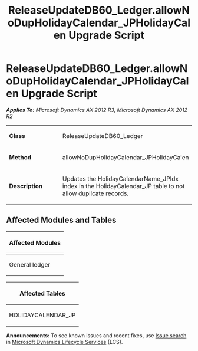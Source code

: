 ﻿---
title: ReleaseUpdateDB60_Ledger.allowNoDupHolidayCalendar_JPHolidayCalen Upgrade Script
TOCTitle: ReleaseUpdateDB60_Ledger.allowNoDupHolidayCalendar_JPHolidayCalen Upgrade Script
ms:assetid: f85ab96c-bb8b-ed80-30f0-308c6def7671
ms:mtpsurl: https://msdn.microsoft.com/en-us/library/JJ737643(v=AX.60)
ms:contentKeyID: 49712336
ms.date: 05/18/2015
mtps_version: v=AX.60
---

# ReleaseUpdateDB60\_Ledger.allowNoDupHolidayCalendar\_JPHolidayCalen Upgrade Script 


_**Applies To:** Microsoft Dynamics AX 2012 R3, Microsoft Dynamics AX 2012 R2_

<table>
<colgroup>
<col style="width: 50%" />
<col style="width: 50%" />
</colgroup>
<tbody>
<tr class="odd">
<td><p><strong>Class</strong></p></td>
<td><p>ReleaseUpdateDB60_Ledger</p></td>
</tr>
<tr class="even">
<td><p><strong>Method</strong></p></td>
<td><p>allowNoDupHolidayCalendar_JPHolidayCalen</p></td>
</tr>
<tr class="odd">
<td><p><strong>Description</strong></p></td>
<td><p>Updates the HolidayCalendarName_JPIdx index in the HolidayCalendar_JP table to not allow duplicate records.</p></td>
</tr>
</tbody>
</table>


## Affected Modules and Tables

<table>
<colgroup>
<col style="width: 100%" />
</colgroup>
<thead>
<tr class="header">
<th><p>Affected Modules</p></th>
</tr>
</thead>
<tbody>
<tr class="odd">
<td><p>General ledger</p></td>
</tr>
</tbody>
</table>


<table>
<colgroup>
<col style="width: 100%" />
</colgroup>
<thead>
<tr class="header">
<th><p>Affected Tables</p></th>
</tr>
</thead>
<tbody>
<tr class="odd">
<td><p>HOLIDAYCALENDAR_JP</p></td>
</tr>
</tbody>
</table>

  
**Announcements:** To see known issues and recent fixes, use [Issue search](http://go.microsoft.com/fwlink/?linkid=389258) in [Microsoft Dynamics Lifecycle Services](http://go.microsoft.com/fwlink/?linkid=306505) (LCS).

